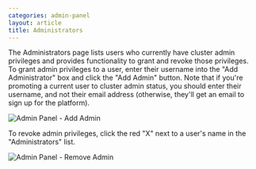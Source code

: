```yaml
---
categories: admin-panel
layout: article
title: Administrators
---
```


The Administrators page lists users who currently have cluster admin privileges and provides functionality to grant and revoke those privileges. To grant admin privileges to a user, enter their username into the "Add Administrator" box and click the "Add Admin" button. Note that if you're promoting a current user to cluster admin status, you should enter their username, and not their email address (otherwise, they'll get an email to sign up for the platform).

![Admin Panel - Add Admin]({{site.url}}/images/post_images/algo-images-admin/algo-1609366883346.png)

To revoke admin privileges, click the red "X" next to a user's name in the "Administrators" list.

![Admin Panel - Remove Admin]({{site.url}}/images/post_images/algo-images-admin/algo-1609366761360.png)
